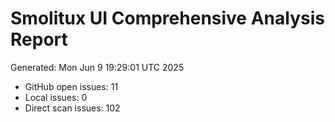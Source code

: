 # Smolitux UI Comprehensive Analysis Report
Generated: Mon Jun  9 19:29:01 UTC 2025
- GitHub open issues: 11
- Local issues: 0
- Direct scan issues: 102
